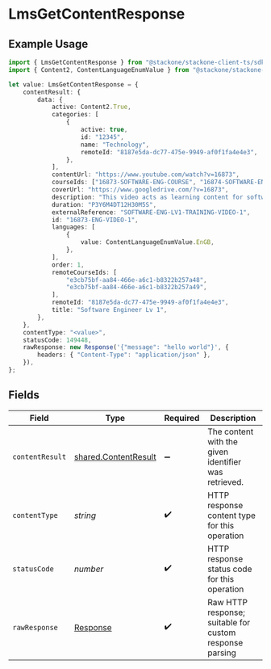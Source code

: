 # LmsGetContentResponse

## Example Usage

```typescript
import { LmsGetContentResponse } from "@stackone/stackone-client-ts/sdk/models/operations";
import { Content2, ContentLanguageEnumValue } from "@stackone/stackone-client-ts/sdk/models/shared";

let value: LmsGetContentResponse = {
    contentResult: {
        data: {
            active: Content2.True,
            categories: [
                {
                    active: true,
                    id: "12345",
                    name: "Technology",
                    remoteId: "8187e5da-dc77-475e-9949-af0f1fa4e4e3",
                },
            ],
            contentUrl: "https://www.youtube.com/watch?v=16873",
            courseIds: ["16873-SOFTWARE-ENG-COURSE", "16874-SOFTWARE-ENG-COURSE"],
            coverUrl: "https://www.googledrive.com/?v=16873",
            description: "This video acts as learning content for software engineers.",
            duration: "P3Y6M4DT12H30M5S",
            externalReference: "SOFTWARE-ENG-LV1-TRAINING-VIDEO-1",
            id: "16873-ENG-VIDEO-1",
            languages: [
                {
                    value: ContentLanguageEnumValue.EnGB,
                },
            ],
            order: 1,
            remoteCourseIds: [
                "e3cb75bf-aa84-466e-a6c1-b8322b257a48",
                "e3cb75bf-aa84-466e-a6c1-b8322b257a49",
            ],
            remoteId: "8187e5da-dc77-475e-9949-af0f1fa4e4e3",
            title: "Software Engineer Lv 1",
        },
    },
    contentType: "<value>",
    statusCode: 149448,
    rawResponse: new Response('{"message": "hello world"}', {
        headers: { "Content-Type": "application/json" },
    }),
};
```

## Fields

| Field                                                                 | Type                                                                  | Required                                                              | Description                                                           |
| --------------------------------------------------------------------- | --------------------------------------------------------------------- | --------------------------------------------------------------------- | --------------------------------------------------------------------- |
| `contentResult`                                                       | [shared.ContentResult](../../../sdk/models/shared/contentresult.md)   | :heavy_minus_sign:                                                    | The content with the given identifier was retrieved.                  |
| `contentType`                                                         | *string*                                                              | :heavy_check_mark:                                                    | HTTP response content type for this operation                         |
| `statusCode`                                                          | *number*                                                              | :heavy_check_mark:                                                    | HTTP response status code for this operation                          |
| `rawResponse`                                                         | [Response](https://developer.mozilla.org/en-US/docs/Web/API/Response) | :heavy_check_mark:                                                    | Raw HTTP response; suitable for custom response parsing               |